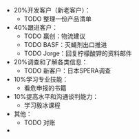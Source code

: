- 20%开发客户（新老客户）：
	- TODO 整理一份产品清单
- 40%跟进客户：
	- TODO 赢创：物流建议
	- TODO BASF：灭蝇剂出口推进
	- TODO Jorge：回复柠檬酸钾的资料邮件
- 20%调查和了解各类信息：
	- TODO 新客户：日本SPERA调查
- 10%学习专业技能：
	- 看危申报的书籍
- 10%提高水平和沟通谈判能力：
	- 学习毅冰课程
- 其他：
	- TODO 对账
-